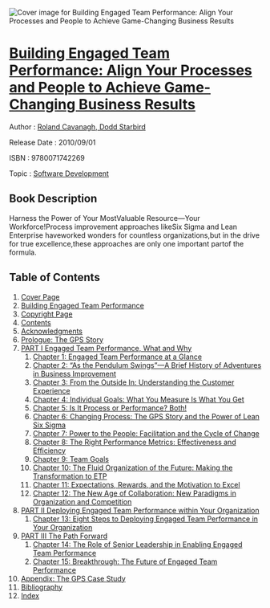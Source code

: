 ![Cover image for Building Engaged Team Performance: Align Your Processes and People to Achieve Game-Changing Business Results](https://imgdetail.ebookreading.net/cover/cover/software_development/EB9780071742269.jpg)

[Building Engaged Team Performance: Align Your Processes and People to Achieve Game-Changing Business Results](https://ebookreading.net/view/book/Building+Engaged+Team+Performance%3A+Align+Your+Processes+and+People+to+Achieve+Game-Changing+Business+Results-EB9780071742269_1.html "Building Engaged Team Performance: Align Your Processes and People to Achieve Game-Changing Business Results")
====================================================================================================================

Author : [Roland Cavanagh](https://ebookreading.net/search/author/Roland+Cavanagh),[ Dodd Starbird](https://ebookreading.net/search/author/+Dodd+Starbird)

Release Date : 2010/09/01

ISBN : 9780071742269

Topic : [Software Development](https://ebookreading.net/search/category/software-development)

Book Description
-----------------

Harness the Power of Your MostValuable Resource—Your Workforce!Process improvement approaches likeSix Sigma and Lean Enterprise haveworked wonders for countless organizations,but in the drive for true excellence,these approaches are only one important partof the formula.
              
Table of Contents
-----------------

1. [Cover Page](https://ebookreading.net/view/book/Building+Engaged+Team+Performance%3A+Align+Your+Processes+and+People+to+Achieve+Game-Changing+Business+Results-EB9780071742269_1.html)
1. [Building Engaged Team Performance](https://ebookreading.net/view/book/Building+Engaged+Team+Performance%3A+Align+Your+Processes+and+People+to+Achieve+Game-Changing+Business+Results-EB9780071742269_3.html)
1. [Copyright Page](https://ebookreading.net/view/book/Building+Engaged+Team+Performance%3A+Align+Your+Processes+and+People+to+Achieve+Game-Changing+Business+Results-EB9780071742269_4.html)
1. [Contents](https://ebookreading.net/view/book/Building+Engaged+Team+Performance%3A+Align+Your+Processes+and+People+to+Achieve+Game-Changing+Business+Results-EB9780071742269_6.html)
1. [Acknowledgments](https://ebookreading.net/view/book/Building+Engaged+Team+Performance%3A+Align+Your+Processes+and+People+to+Achieve+Game-Changing+Business+Results-EB9780071742269_7.html#ack)
1. [Prologue: The GPS Story](https://ebookreading.net/view/book/Building+Engaged+Team+Performance%3A+Align+Your+Processes+and+People+to+Achieve+Game-Changing+Business+Results-EB9780071742269_8.html#prolo)
1. [PART I Engaged Team Performance, What and Why](https://ebookreading.net/view/book/Building+Engaged+Team+Performance%3A+Align+Your+Processes+and+People+to+Achieve+Game-Changing+Business+Results-EB9780071742269_9.html#part01)
    1. [Chapter 1: Engaged Team Performance at a Glance](https://ebookreading.net/view/book/Building+Engaged+Team+Performance%3A+Align+Your+Processes+and+People+to+Achieve+Game-Changing+Business+Results-EB9780071742269_10.html#ch01)
    1. [Chapter 2: “As the Pendulum Swings”—A Brief History of Adventures in Business Improvement](https://ebookreading.net/view/book/Building+Engaged+Team+Performance%3A+Align+Your+Processes+and+People+to+Achieve+Game-Changing+Business+Results-EB9780071742269_11.html#ch02)
    1. [Chapter 3: From the Outside In: Understanding the Customer Experience](https://ebookreading.net/view/book/Building+Engaged+Team+Performance%3A+Align+Your+Processes+and+People+to+Achieve+Game-Changing+Business+Results-EB9780071742269_12.html#ch03)
    1. [Chapter 4: Individual Goals: What You Measure Is What You Get](https://ebookreading.net/view/book/Building+Engaged+Team+Performance%3A+Align+Your+Processes+and+People+to+Achieve+Game-Changing+Business+Results-EB9780071742269_13.html#ch04)
    1. [Chapter 5: Is It Process or Performance? Both!](https://ebookreading.net/view/book/Building+Engaged+Team+Performance%3A+Align+Your+Processes+and+People+to+Achieve+Game-Changing+Business+Results-EB9780071742269_14.html#ch05)
    1. [Chapter 6: Changing Process: The GPS Story and the Power of Lean Six Sigma](https://ebookreading.net/view/book/Building+Engaged+Team+Performance%3A+Align+Your+Processes+and+People+to+Achieve+Game-Changing+Business+Results-EB9780071742269_15.html#ch06)
    1. [Chapter 7: Power to the People: Facilitation and the Cycle of Change](https://ebookreading.net/view/book/Building+Engaged+Team+Performance%3A+Align+Your+Processes+and+People+to+Achieve+Game-Changing+Business+Results-EB9780071742269_16.html#ch07)
    1. [Chapter 8: The Right Performance Metrics: Effectiveness and Efficiency](https://ebookreading.net/view/book/Building+Engaged+Team+Performance%3A+Align+Your+Processes+and+People+to+Achieve+Game-Changing+Business+Results-EB9780071742269_17.html#ch08)
    1. [Chapter 9: Team Goals](https://ebookreading.net/view/book/Building+Engaged+Team+Performance%3A+Align+Your+Processes+and+People+to+Achieve+Game-Changing+Business+Results-EB9780071742269_18.html#ch09)
    1. [Chapter 10: The Fluid Organization of the Future: Making the Transformation to ETP](https://ebookreading.net/view/book/Building+Engaged+Team+Performance%3A+Align+Your+Processes+and+People+to+Achieve+Game-Changing+Business+Results-EB9780071742269_19.html#ch10)
    1. [Chapter 11: Expectations, Rewards, and the Motivation to Excel](https://ebookreading.net/view/book/Building+Engaged+Team+Performance%3A+Align+Your+Processes+and+People+to+Achieve+Game-Changing+Business+Results-EB9780071742269_20.html#ch11)
    1. [Chapter 12: The New Age of Collaboration: New Paradigms in Organization and Competition](https://ebookreading.net/view/book/Building+Engaged+Team+Performance%3A+Align+Your+Processes+and+People+to+Achieve+Game-Changing+Business+Results-EB9780071742269_21.html#ch12)
1. [PART II Deploying Engaged Team Performance within Your Organization](https://ebookreading.net/view/book/Building+Engaged+Team+Performance%3A+Align+Your+Processes+and+People+to+Achieve+Game-Changing+Business+Results-EB9780071742269_22.html#part02)
    1. [Chapter 13: Eight Steps to Deploying Engaged Team Performance in Your Organization](https://ebookreading.net/view/book/Building+Engaged+Team+Performance%3A+Align+Your+Processes+and+People+to+Achieve+Game-Changing+Business+Results-EB9780071742269_23.html#ch13)
1. [PART III The Path Forward](https://ebookreading.net/view/book/Building+Engaged+Team+Performance%3A+Align+Your+Processes+and+People+to+Achieve+Game-Changing+Business+Results-EB9780071742269_24.html#part03)
    1. [Chapter 14: The Role of Senior Leadership in Enabling Engaged Team Performance](https://ebookreading.net/view/book/Building+Engaged+Team+Performance%3A+Align+Your+Processes+and+People+to+Achieve+Game-Changing+Business+Results-EB9780071742269_25.html#ch14)
    1. [Chapter 15: Breakthrough: The Future of Engaged Team Performance](https://ebookreading.net/view/book/Building+Engaged+Team+Performance%3A+Align+Your+Processes+and+People+to+Achieve+Game-Changing+Business+Results-EB9780071742269_26.html#ch15)
1. [Appendix: The GPS Case Study](https://ebookreading.net/view/book/Building+Engaged+Team+Performance%3A+Align+Your+Processes+and+People+to+Achieve+Game-Changing+Business+Results-EB9780071742269_27.html#app)
1. [Bibliography](https://ebookreading.net/view/book/Building+Engaged+Team+Performance%3A+Align+Your+Processes+and+People+to+Achieve+Game-Changing+Business+Results-EB9780071742269_28.html#bib)
1. [Index](https://ebookreading.net/view/book/Building+Engaged+Team+Performance%3A+Align+Your+Processes+and+People+to+Achieve+Game-Changing+Business+Results-EB9780071742269_29.html#index)
